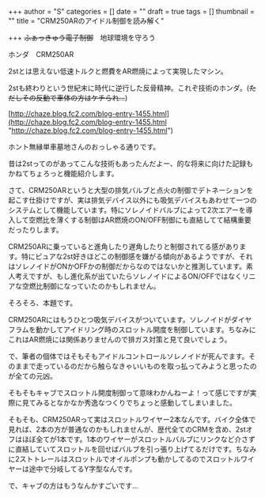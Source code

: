 +++
author = "S"
categories = []
date = ""
draft = true
tags = []
thumbnail = ""
title = "CRM250ARのアイドル制御を読み解く"

+++
~~ふぁっきゅう電子制御~~　地球環境を守ろう

ホンダ　CRM250AR

2stとは思えない低速トルクと燃費をAR燃焼によって実現したマシン。

2stも終わりという世紀末に時代に逆行した反骨精神。これぞ技術のホンダ。(~~ただしその反動で車体の方はケチられ…~~)

[http://chaze.blog.fc2.com/blog-entry-1455.html](http://chaze.blog.fc2.com/blog-entry-1455.html "http://chaze.blog.fc2.com/blog-entry-1455.html")

ホント無縁単車墓地さんのおっしゃる通りです。

昔は2stってのがあってこんな技術もあったんだよー、的な将来に向けた記録もかねてちょろっと機能紹介します。

さて、CRM250ARというと大型の排気バルブと点火の制御でデトネーションを起こす仕掛けですが、実は排気デバイス以外にも吸気デバイスもあわせて一つのシステムとして機能しています。特にソレノイドバルブによって2次エアーを導入して空燃比を薄くする制御はAR燃焼のON/OFF制御にも直結してて結構重要だったりします。

CRM250ARに乗っていると進角したり遅角したりと制御されてる感があります。特にピュアな2st好きほどこの制御感を嫌がる傾向があるようですが、それはソレノイドがONかOFFかの制御だからなのではないかと推測しています。素人考えですが、もし進化系が出ていたらソレノイドによるON/OFFではなくリニアな空燃比制御になっていたのかもしれません。

そろそろ、本題です。

CRM250ARにはもうひとつ吸気デバイスがついています。ソレノイドがダイヤフラムを動かしてアイドリング時のスロットル開度を制御しています。ちなみにこれはAR燃焼には関係ありませんので排ガス対策と見て良いでしょう。

で、筆者の個体ではそもそもアイドルコントロールソレノイドが死んでます。そのままで走っているのだから触らなきゃいいものを取っ払ってみようと思ったのが全ての元凶。

そもそもキャブでスロットル開度制御って意味わかんねーよ！って感じですが実際に見てみるとなかなか秀逸なつくりでちょっと感動してしまいました。

そもそも、CRM250ARって実はスロットルワイヤー2本なんです。バイク全体で見れば、2本の方が普通なのかもしれませんが、歴代全てのCRMを含め、2stオフはほぼ全てが1本です。1本のワイヤーがスロットルバルブにリンクなど介さずに直結していてスロットルを回せばバルブを引っ張り上げてるだけです。ちなみに2ストトレールはスロットルでオイルポンプも動かしてるのでスロットルワイヤーは途中で分岐してるY字型なんです。

で、キャブの方はもうなんかすごいです…